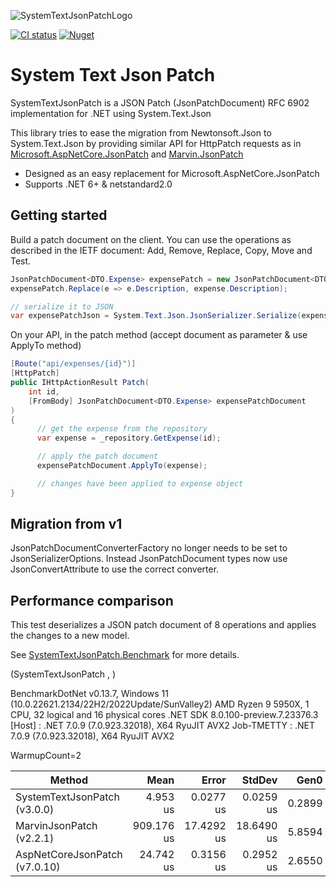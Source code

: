 ![SystemTextJsonPatchLogo](https://raw.githubusercontent.com/Havunen/SystemTextJsonPatch/main/logo.png)

[![CI status](https://img.shields.io/github/actions/workflow/status/Havunen/SystemTextJsonPatch/ci.yml?branch=main&logo=GitHub)](https://github.com/Havunen/SystemTextJsonPatch/actions/workflows/ci.yml)
[![Nuget](https://img.shields.io/nuget/v/SystemTextJsonPatch?color=teal&logo=Nuget)](https://www.nuget.org/packages/SystemTextJsonPatch#readme-body-tab)


# System Text Json Patch

SystemTextJsonPatch is a JSON Patch (JsonPatchDocument) RFC 6902 implementation for .NET using System.Text.Json

This library tries to ease the migration from Newtonsoft.Json to System.Text.Json by providing
similar API for HttpPatch requests as in [Microsoft.AspNetCore.JsonPatch](https://github.com/dotnet/aspnetcore/tree/main/src/Features/JsonPatch) and [Marvin.JsonPatch](https://github.com/KevinDockx/JsonPatch)

* Designed as an easy replacement for Microsoft.AspNetCore.JsonPatch
* Supports .NET 6+ & netstandard2.0


## Getting started

Build a patch document on the client.
You can use the operations as described in the IETF document: Add, Remove, Replace, Copy, Move and Test.

```cs
JsonPatchDocument<DTO.Expense> expensePatch = new JsonPatchDocument<DTO.Expense>();
expensePatch.Replace(e => e.Description, expense.Description);

// serialize it to JSON
var expensePatchJson = System.Text.Json.JsonSerializer.Serialize(expensePatch);
```


On your API, in the patch method (accept document as parameter & use ApplyTo method)

```cs
[Route("api/expenses/{id}")]
[HttpPatch]
public IHttpActionResult Patch(
    int id,
    [FromBody] JsonPatchDocument<DTO.Expense> expensePatchDocument
)
{
      // get the expense from the repository
      var expense = _repository.GetExpense(id);

      // apply the patch document 
      expensePatchDocument.ApplyTo(expense);

      // changes have been applied to expense object
}
```

## Migration from v1

JsonPatchDocumentConverterFactory no longer needs to be set to JsonSerializerOptions.
Instead JsonPatchDocument types now use JsonConvertAttribute to use the correct converter.

## Performance comparison

This test deserializes a JSON patch document of 8 operations and applies the changes to a new model.

See [SystemTextJsonPatch.Benchmark](https://github.com/Havunen/SystemTextJsonPatch/tree/main/SystemTextJsonPatch.Benchmark) for more details.

(SystemTextJsonPatch , )

BenchmarkDotNet v0.13.7, Windows 11 (10.0.22621.2134/22H2/2022Update/SunValley2)
AMD Ryzen 9 5950X, 1 CPU, 32 logical and 16 physical cores
.NET SDK 8.0.100-preview.7.23376.3
  [Host]     : .NET 7.0.9 (7.0.923.32018), X64 RyuJIT AVX2
  Job-TMETTY : .NET 7.0.9 (7.0.923.32018), X64 RyuJIT AVX2

WarmupCount=2

|              Method |       Mean |      Error |     StdDev |   Gen0 |   Gen1 | Allocated |
|-------------------- |-----------:|-----------:|-----------:|-------:|-------:|----------:|
| SystemTextJsonPatch (v3.0.0) |   4.953 us |  0.0277 us |  0.0259 us | 0.2899 |      - |   4.83 KB |
|     MarvinJsonPatch (v2.2.1) | 909.176 us | 17.4292 us | 18.6490 us | 5.8594 | 3.9063 |  96.14 KB |
| AspNetCoreJsonPatch (v7.0.10) |  24.742 us |  0.3156 us |  0.2952 us | 2.6550 | 0.0610 |  43.61 KB |